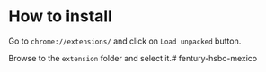 # How to install

Go to `chrome://extensions/` and click on `Load unpacked` button.

Browse to the `extension` folder and select it.# fentury-hsbc-mexico
